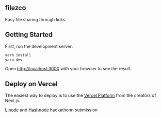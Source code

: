## filezco
Easy file sharing through links

## Getting Started

First, run the development server:

```bash
yarn install
yarn dev
```

Open [http://localhost:3000](http://localhost:3000) with your browser to see the result..

## Deploy on Vercel

The easiest way to deploy is to use the [Vercel Platform](https://vercel.com/new?utm_medium=default-template&filter=next.js&utm_source=create-next-app&utm_campaign=create-next-app-readme) from the creators of Next.js.


[Linode](https://linode.com/) and [Hashnode](https://hashnode.com/) hackathonn submission
